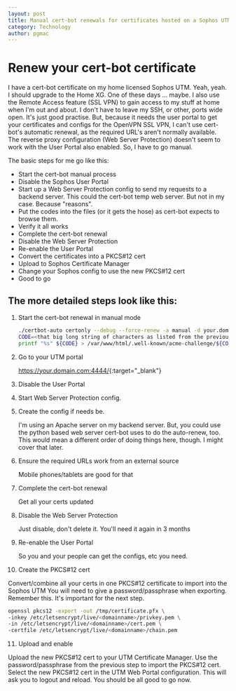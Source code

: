 ```yaml
---
layout: post
title: Manual cert-bot renewals for certificates hosted on a Sophos UTM
category: Technology
author: pgmac
---
```


# Renew your cert-bot certificate

I have a cert-bot certificate on my home licensed Sophos UTM. Yeah, yeah. I should upgrade to the Home XG. One of these days ... maybe. 
I also use the Remote Access feature (SSL VPN) to gain access to my stuff at home when I'm out and about. I don't have to leave my SSH, or other, ports wide open. It's just good practise. But, because it needs the user portal to get your certificates and configs for the OpenVPN SSL VPN, I can't use cert-bot's automatic renewal, as the required URL's aren't normally available. The reverse proxy configuration (Web Server Protection) doesn't seem to work with the User Portal also enabled. So, I have to go manual.

The basic steps for me go like this:

* Start the cert-bot manual process
* Disable the Sophos User Portal
* Start up a Web Server Protection config to send my requests to a backend server. This could the cert-bot temp web server. But not in my case. Because "reasons".
* Put the codes into the files (or it gets the hose) as cert-bot expects to browse them.
* Verify it all works
* Complete the cert-bot renewal
* Disable the Web Server Protection
* Re-enable the User Portal
* Convert the certificates into a PKCS#12 cert
* Upload to Sophos Certificate Manager
* Change your Sophos config to use the new PKCS#12 cert
* Good to go

## The more detailed steps look like this:

1. Start the cert-bot renewal in manual mode

   ```bash
   ./certbot-auto certonly --debug --force-renew -a manual -d your.domain.com -d your.other.domain.com -d one.more.domain.com
   CODE=<that big long string of characters as listed from the previous command>
   printf "%s" ${CODE} > /var/www/html/.well-known/acme-challenge/${CODE}
   ```

2. Go to your UTM portal

   <https://your.domain.com:4444/>{:target="_blank"}

3. Disable the User Portal
4. Start Web Server Protection config.
5. Create the config if needs be.

   I'm using an Apache server on my backend server. But, you could use the python based web server cert-bot uses to do the auto-renew, too. 
   This would mean a different order of doing things here, though. I might cover that later.

6. Ensure the required URLs work from an external source

   Mobile phones/tablets are good for that

7. Complete the cert-bot renewal

   Get all your certs updated

8. Disable the Web Server Protection

   Just disable, don't delete it. You'll need it again in 3 months

9. Re-enable the User Portal

   So you and your people can get the configs, etc you need.

10. Create the PKCS#12 cert

   Convert/combine all your certs in one PKCS#12 certificate to import into the Sophos UTM 
   You will need to give a password/passphrase when exporting. Remember this. It's important for the next step.

   ```bash
   openssl pkcs12 -export -out /tmp/certificate.pfx \
   -inkey /etc/letsencrypt/live/<domainname>/privkey.pem \
   -in /etc/letsencrypt/live/<domainname>/cert.pem \
   -certfile /etc/letsencrypt/live/<domainname>/chain.pem
   ```

11. Upload and enable

   Upload the new PKCS#12 cert to your UTM Certificate Manager. Use the password/passphrase from the previous step to import the PKCS#12 cert.
   Select the new PKCS#12 cert in the UTM Web Portal configuration.
   This will ask you to logout and reload.
   You should be all good to go now.